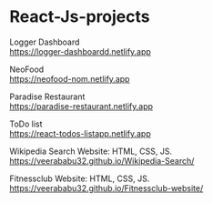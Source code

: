 # React-Js-projects

Logger Dashboard                                                                                                                             
https://logger-dashboardd.netlify.app

NeoFood                                                                                                                                
https://neofood-nom.netlify.app

Paradise Restaurant                                                                                                                       
https://paradise-restaurant.netlify.app

ToDo list                                                                                                                                 
https://react-todos-listapp.netlify.app

Wikipedia Search Website: HTML, CSS, JS.                                                                                                     
https://veerababu32.github.io/Wikipedia-Search/

Fitnessclub Website: HTML, CSS, JS.                                                                                                           
https://veerababu32.github.io/Fitnessclub-website/
